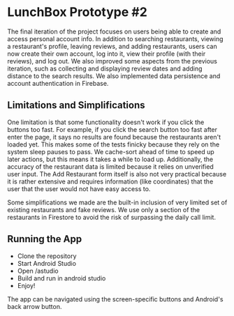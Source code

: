 # LunchBox Prototype #2

The final iteration of the project focuses on users being able to create and access personal account info.
In addition to searching restaurants, viewing a restaurant's profile, leaving reviews, and adding restaurants, users can now create their own account, 
log into it, view their profile (with their reviews), and log out. We also improved some aspects from the previous iteration, such as 
collecting and displaying review dates and adding distance to the search results.
We also implemented data persistence and account authentication in Firebase.

## Limitations and Simplifications 
One limitation is that some functionality doesn't work if you click the buttons too fast. 
For example, if you click the search button too fast after enter the page, it says no results are found because the restaurants aren't loaded yet.
This makes some of the tests finicky because they rely on the system sleep pauses to pass.
We cache-sort ahead of time to speed up later actions, but this means it takes a while to load up. 
Additionally, the accuracy of the restaurant data is limited because it relies on unverified user input. 
The Add Restaurant form itself is also not very practical because it is rather extensive and requires information (like coordinates) that the user that the user would not have easy access to.

Some simplifications we made are the built-in inclusion of very limited set of existing restaurants and fake reviews. We use only a section of the restaurants in Firestore to avoid the
risk of surpassing the daily call limit.

## Running the App
* Clone the repository
* Start Android Studio
* Open /astudio
* Build and run in android studio
* Enjoy!

The app can be navigated using the screen-specific buttons and Android's back arrow button.


